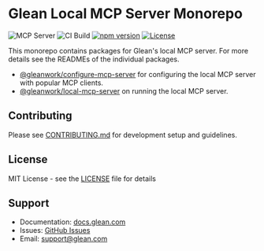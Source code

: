 # Glean Local MCP Server Monorepo

![MCP Server](https://badge.mcpx.dev?type=server 'MCP Server')
![CI Build](https://github.com/gleanwork/mcp-server/actions/workflows/ci.yml/badge.svg)
[![npm version](https://badge.fury.io/js/@gleanwork%2Fmcp-server.svg)](https://badge.fury.io/js/@gleanwork%2Fmcp-server)
[![License](https://img.shields.io/npm/l/@gleanwork%2Fmcp-server.svg)](https://github.com/gleanwork/mcp-server/blob/main/LICENSE)

This monorepo contains packages for Glean's local MCP server. For more details see the READMEs of the individual packages.

- [@gleanwork/configure-mcp-server](https://github.com/gleanwork/mcp-server/tree/main/packages/configure-mcp-server) for configuring the local MCP server with popular MCP clients.
- [@gleanwork/local-mcp-server](https://github.com/gleanwork/mcp-server/tree/main/packages/local-mcp-server) on running the local MCP server.

## Contributing

Please see [CONTRIBUTING.md](CONTRIBUTING.md) for development setup and guidelines.

## License

MIT License - see the [LICENSE](LICENSE) file for details

## Support

- Documentation: [docs.glean.com](https://docs.glean.com)
- Issues: [GitHub Issues](https://github.com/gleanwork/mcp-server/issues)
- Email: [support@glean.com](mailto:support@glean.com)

